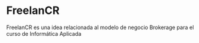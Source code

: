 # FreelanCR
FreelanCR es una idea relacionada al modelo de negocio Brokerage para el curso de Informática Aplicada
